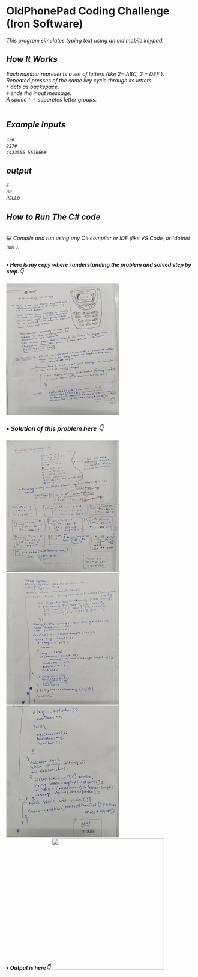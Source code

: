 # OldPhonePad Coding Challenge (Iron Software)
<i>This program simulates typing text using an old mobile keypad.
<br>
## How It Works
<i>Each number represents a set of letters (like 2= ABC, 3 = DEF ). <br>
   Repeated presses of the same key cycle through its letters.<br>
   `*` acts as backspace. <br>
   `#` ends the input message. <br>
   A space `" "` separetes letter groups. </i> 
   <br>
   <br>

   ## Example Inputs
   `33#` <br>
   `227#`<br>
   `4433555 555666#`
   <br>
   ## output
   `E` <br>
   `BP`<br>
   `HELLO`
   
## How to Run The  C# code
  <br>
<i> 💻 Compile and run using any C# compiler or IDE (like VS Code, or `dotnet run`).
<br> <br> 

<b>• Here Is my copy where i understanding the problem and solved step by step.👇 <b> <br><br>
<img src="https://github.com/IbrahimMallik786/C-_Coding_Challenge_IRON_Software/blob/960eacfe2199c331c256fc7f34e2b06fb9a84bad/IRON_1.jpg" height="350" width="300"/> <br>
<h3>• Solution of this problem here 👇 </h3>
<img src="https://github.com/IbrahimMallik786/C-_Coding_Challenge_IRON_Software/blob/5528c4b99854a25d7254ad909969a06db9383d96/IRON_2.jpg" height="350" width="300"/> <br>
<img src="https://github.com/IbrahimMallik786/C-_Coding_Challenge_IRON_Software/blob/8d996132be221dc74644a2e8e2799b4e31f7db93/IRON_3.jpg" height="350" width="300"/> <br>
<img src="https://github.com/IbrahimMallik786/C-_Coding_Challenge_IRON_Software/blob/3353c8b40fe5949c0a0dd4332ca88d974e78b00f/IRON_4.jpg" height="350" width="300"/> <br>
<i>• Output is here👇</i>
<img src="" height="350" width="300"/> <br>
